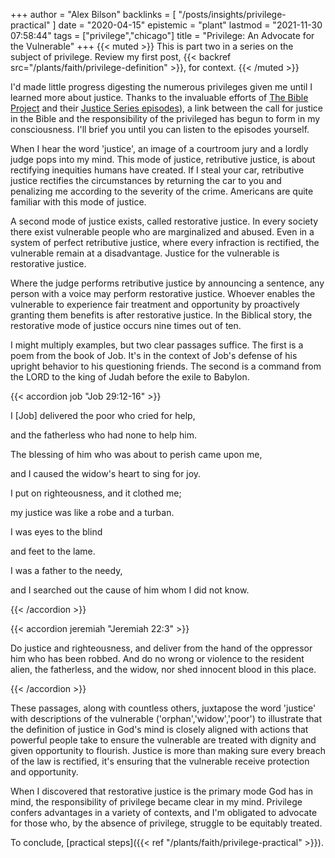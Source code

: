 +++
author = "Alex Bilson"
backlinks = [
  "/posts/insights/privilege-practical"
]
date = "2020-04-15"
epistemic = "plant"
lastmod = "2021-11-30 07:58:44"
tags = ["privilege","chicago"]
title = "Privilege: An Advocate for the Vulnerable"
+++
{{< muted >}}
This is part two in a series on the subject of privilege. Review my first post, {{< backref src="/plants/faith/privilege-definition" >}}, for context.
{{< /muted >}}

I'd made little progress digesting the numerous privileges given me until I learned more about justice. Thanks to the invaluable efforts of [The Bible Project](https://bibleproject.com/about/) and their [Justice Series episodes](https://bibleproject.com/podcast/series/justice-series/)), a link between the call for justice in the Bible and the responsibility of the privileged has begun to form in my consciousness. I'll brief you until you can listen to the episodes yourself.

When I hear the word 'justice', an image of a courtroom jury and a lordly judge pops into my mind. This mode of justice, retributive justice, is about rectifying inequities humans have created. If I steal your car, retributive justice rectifies the circumstances by returning the car to you and penalizing me according to the severity of the crime. Americans are quite familiar with this mode of justice.

A second mode of justice exists, called restorative justice. In every society there exist vulnerable people who are marginalized and abused. Even in a system of perfect retributive justice, where every infraction is rectified, the vulnerable remain at a disadvantage. Justice for the vulnerable is restorative justice.

Where the judge performs retributive justice by announcing a sentence, any person with a voice may perform restorative justice. Whoever enables the vulnerable to experience fair treatment and opportunity by proactively granting them benefits is after restorative justice. In the Biblical story, the restorative mode of justice occurs nine times out of ten.

I might multiply examples, but two clear passages suffice. The first is a poem from the book of Job. It's in the context of Job's defense of his upright behavior to his questioning friends. The second is a command from the LORD to the king of Judah before the exile to Babylon.

{{< accordion job "Job 29:12-16" >}}

<p>I [Job] delivered the poor who cried for help,</p>
<p>and the fatherless who had none to help him.</p>
<p>The blessing of him who was about to perish came upon me,</p>
<p>and I caused the widow's heart to sing for joy.</p>
<p>I put on righteousness, and it clothed me;</p>
<p>my justice was like a robe and a turban.</p>
<p>I was eyes to the blind</p>
<p>and feet to the lame.</p>
<p>I was a father to the needy,</p>
<p>and I searched out the cause of him whom I did not know.</p>

{{< /accordion >}}

{{< accordion jeremiah "Jeremiah 22:3" >}}

<p>Do justice and righteousness, and deliver from the hand of the oppressor him who has been robbed. And do no wrong or violence to the resident alien, the fatherless, and the widow, nor shed innocent blood in this place.</p>

{{< /accordion >}}

These passages, along with countless others, juxtapose the word 'justice' with descriptions of the vulnerable ('orphan','widow','poor') to illustrate that the definition of justice in God's mind is closely aligned with actions that powerful people take to ensure the vulnerable are treated with dignity and given opportunity to flourish. Justice is more than making sure every breach of the law is rectified, it's ensuring that the vulnerable receive protection and opportunity.

When I discovered that restorative justice is the primary mode God has in mind, the responsibility of privilege became clear in my mind. Privilege confers advantages in a variety of contexts, and I'm obligated to advocate for those who, by the absence of privilege, struggle to be equitably treated.

To conclude, [practical steps]({{< ref "/plants/faith/privilege-practical" >}}).
